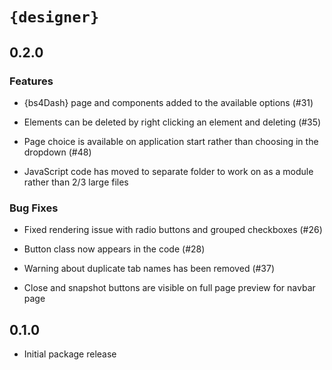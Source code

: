 # `{designer}`

## 0.2.0

### Features

* {bs4Dash} page and components added to the available options (#31)

* Elements can be deleted by right clicking an element and deleting (#35)

* Page choice is available on application start rather than choosing in the dropdown (#48)

* JavaScript code has moved to separate folder to work on as a module rather than 2/3 large files

### Bug Fixes

* Fixed rendering issue with radio buttons and grouped checkboxes (#26)

* Button class now appears in the code (#28)

* Warning about duplicate tab names has been removed (#37) 

* Close and snapshot buttons are visible on full page preview for navbar page

## 0.1.0

* Initial package release
